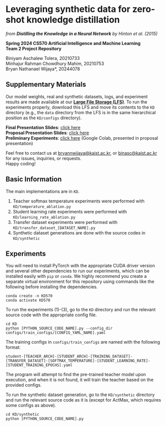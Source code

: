 # Leveraging synthetic data for zero-shot knowledge distillation
<I>from <b>Distilling the Knowledge in a Neural Network</b> by Hinton et al. (2015)</i>  

<b>Spring 2024 CS570 Artificial Intelligence and Machine Learning<br>Team 2 Project Repository</b>  

Biniyam Aschalew Tolera, 20210733  
Minhajur Rahman Chowdhury Mahim, 20210753  
Bryan Nathanael Wijaya*, 20244078  

## Supplementary Materials
Our model weights, real and synthetic datasets, logs, and experiment results are made available at our <b>[Large File Storage (LFS)](https://drive.google.com/drive/folders/1olJpDZGBdqGfRMRGX4YWHssmSQlni3MQ?usp=sharing)</b>. To run the experiments properly, download this LFS and move its contents to the `KD` directory (e.g., the `data` directory from the LFS is in the same hierarchical position as the `KD/configs` directory).

<b>Final Presentation Slides</b>: [click here](https://drive.google.com/file/d/1_7xqqR90UwgvPAeDePMi4GJpRhfSYnVZ/view?usp=sharing)   
<b>Proposal Presentation Slides</b>: [click here](https://drive.google.com/file/d/1RY5rADP_7IwGY96B4_OZ1qsWX33N71hS/view?usp=drive_link)  
<b>Preliminary Experiments</b>: [click here](https://colab.research.google.com/drive/1BgBITP3YACQsZ48FGG0AMv5wktvt1uNq?usp=sharing) (Google Colab, presented in proposal presentation)  

Feel free to contact us at [bryannwijaya@kaist.ac.kr](mailto:bryannwijaya@kaist.ac.kr), or [binasc@kaist.ac.kr](mailto:binasc@kaist.ac.kr) for any issues, inquiries, or requests.  
Happy coding!

## Basic Information
The main implementations are in `KD`.
1. Teacher softmax temperature experiments were performed with `KD/temperature_ablation.py`
2. Student learning rate experiments were performed with `KD/learning_rate_ablation.py`
3. Transfer dataset experiments were performed with `KD/transfer_dataset_[DATASET_NAME].py`
4. Synthetic dataset generations are done with the source codes in `KD/synthetic`

## Experiments
You will need to install PyTorch with the appropriate CUDA driver version and several other dependencies to run our experiments, which can be installed easily with `pip` or `conda`. We highly recommend you create a separate virtual environment for this repository using commands like the following before installing the dependencies.
```
conda create -n KD570
conda activate KD570
```

To run the experiments (1)-(3), go to the `KD` directory and run the relevant source code with the appropriate config file.
```
cd KD
python [PYTHON_SOURCE_CODE_NAME].py --config_dir configs/train_configs/[CONFIG_YAML_NAME].yaml
```
The training configs in `configs/train_configs` are named with the following format:
```
student-[TEACHER_ARCH]-[STUDENT_ARCH]-[TRAINING_DATASET]-[TRANSFER_DATASET]-[SOFTMAX_TEMPERATURE]-[STUDENT_LEARNING_RATE]-[STUDENT_TRAINING_EPOCHS].yaml
```
The program will attempt to find the pre-trained teacher model upon execution, and when it is not found, it will train the teacher based on the provided configs.

To run the synthetic dataset generation, go to the `KD/synthetic` directory and run the relevant source code as it is (except for ActMax, which requires some configs as above).
```
cd KD/synthetic
python [PYTHON_SOURCE_CODE_NAME].py
```
